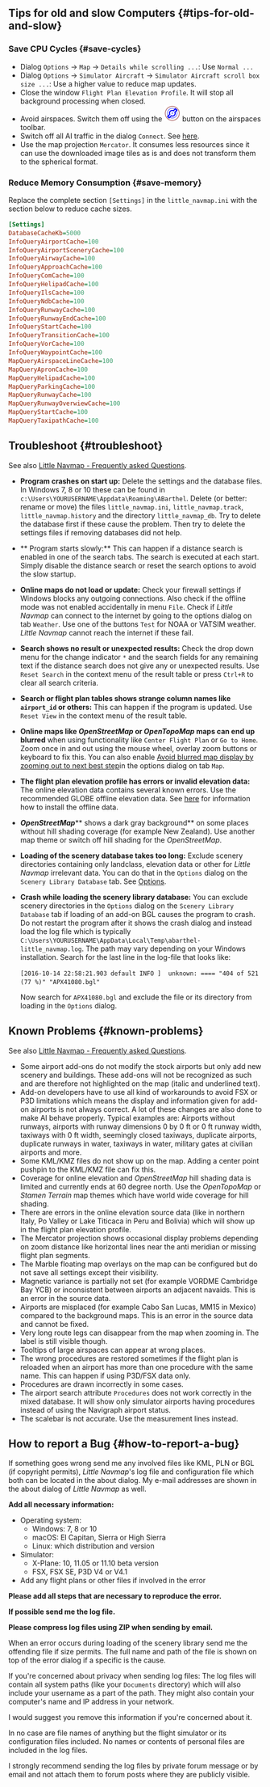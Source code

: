 ## Tips for old and slow Computers {#tips-for-old-and-slow}

### Save CPU Cycles {#save-cycles}

* Dialog `Options` -> `Map` -> `Details while scrolling ...`: Use `Normal ...`
* Dialog `Options` -> `Simulator Aircraft` -> `Simulator Aircraft scroll box size ...`: Use a higher value to reduce map updates.
* Close the window `Flight Plan Elevation Profile`. It will stop all background processing when closed.
* Avoid airspaces. Switch them off using the ![Show Airspaces](../images/icons/airspace.png "Show Airspaces") button on the airspaces toolbar.
* Switch off all AI traffic in the dialog `Connect`. See [here](CONNECT.md#options).
* Use the map projection `Mercator`. It consumes less resources since it can use the downloaded image tiles as is and does not transform them to the spherical format.

### Reduce Memory Consumption {#save-memory}

Replace the complete section `[Settings]` in the `little_navmap.ini` with the section below to reduce cache sizes.

```ini
[Settings]
DatabaseCacheKb=5000
InfoQueryAirportCache=100
InfoQueryAirportSceneryCache=100
InfoQueryAirwayCache=100
InfoQueryApproachCache=100
InfoQueryComCache=100
InfoQueryHelipadCache=100
InfoQueryIlsCache=100
InfoQueryNdbCache=100
InfoQueryRunwayCache=100
InfoQueryRunwayEndCache=100
InfoQueryStartCache=100
InfoQueryTransitionCache=100
InfoQueryVorCache=100
InfoQueryWaypointCache=100
MapQueryAirspaceLineCache=100
MapQueryApronCache=100
MapQueryHelipadCache=100
MapQueryParkingCache=100
MapQueryRunwayCache=100
MapQueryRunwayOverwiewCache=100
MapQueryStartCache=100
MapQueryTaxipathCache=100
```

## Troubleshoot {#troubleshoot}

See also [Little Navmap - Frequently asked Questions](https://albar965.github.io/littlenavmap-faq.html).

* **Program crashes on start up:** Delete the settings and the database files. In Windows 7, 8 or 10 these can be found in `c:\Users\YOURUSERNAME\Appdata\Roaming\ABarthel`. Delete (or better: rename or move) the files `little_navmap.ini`, `little_navmap.track`, `little_navmap.history` and the directory `little_navmap_db`. Try to delete the database first if these cause the problem. Then try to delete the settings files if removing databases did not help.
* ** Program starts slowly:** This can happen if a distance search is enabled in one of the search tabs. The search is executed at each start. Simply disable the distance search or reset the search options to avoid the slow startup.
* **Online maps do not load or update:** Check your firewall settings if Windows blocks any outgoing connections. Also check if the offline mode was not enabled accidentally in menu `File`. Check if _Little Navmap_ can connect to the internet by going to the options dialog on tab `Weather`. Use one of the buttons `Test` for NOAA or VATSIM weather. _Little Navmap_ cannot reach the internet if these fail.
* **Search shows no result or unexpected results:** Check the drop down menu for the change indicator `*` and the search fields for any remaining text if the distance search does not give any or unexpected results. Use `Reset Search` in the context menu of the result table or press `Ctrl+R` to clear all search criteria.
* **Search or flight plan tables shows strange column names like **`airport_id`** or others:** This can happen if the program is updated. Use `Reset View` in the context menu of the result table.
* **Online maps like **_**OpenStreetMap**_** or **_**OpenTopoMap**_** maps can end up blurred** when using functionality like `Center Flight Plan` or `Go to Home`. Zoom once in and out using the mouse wheel, overlay zoom buttons or keyboard to fix this. You can also enable [Avoid blurred map display by zooming out to next best step](OPTIONS.md#blurred-map)in the options dialog on tab `Map`.
* **The flight plan elevation profile has errors or invalid elevation data:** The online elevation data contains several known errors. Use the recommended GLOBE offline elevation data. See [here](OPTIONS.md#cache-elevation) for information how to install the offline data.
* _**OpenStreetMap**_** shows a dark gray background** on some places without hill shading coverage (for example New Zealand). Use another map theme or switch off hill shading for the _OpenStreetMap_.
* **Loading of the scenery database takes too long:** Exclude scenery directories containing only landclass, elevation data or other for _Little Navmap_ irrelevant data. You can do that in the `Options` dialog on the `Scenery Library Database` tab. See [Options](OPTIONS.md#scenery-library-database_exclude).
* **Crash while loading the scenery library database:** You can exclude scenery directories in the `Options` dialog on the `Scenery Library Database` tab if loading of an add-on BGL causes the program to crash. Do not restart the program after it shows the crash dialog and instead load the log file which is typically `C:\Users\YOURUSERNAME\AppData\Local\Temp\abarthel-little_navmap.log`. The path may vary depending on your Windows installation. Search for the last line in the log-file that looks like:

  `[2016-10-14 22:58:21.903 default INFO ]  unknown: ==== "404 of 521 (77 %)" "APX41080.bgl"`

  Now search for `APX41080.bgl` and exclude the file or its directory from loading in the `Options` dialog.

## Known Problems {#known-problems}

See also [Little Navmap - Frequently asked Questions](https://albar965.github.io/littlenavmap-faq.html).

* Some airport add-ons do not modify the stock airports but only add new scenery and buildings. These add-ons will not be recognized as such and are therefore not highlighted on the map (italic and underlined text).
* Add-on developers have to use all kind of workarounds to avoid FSX or P3D limitations which means the display and information given for add-on airports is not always correct. A lot of these changes are also done to make AI behave properly. Typical examples are: Airports without runways, airports with runway dimensions 0 by 0 ft or 0 ft runway width, taxiways with 0 ft width, seemingly closed taxiways, duplicate airports, duplicate runways in water, taxiways in water, military gates at civilian airports and more.
* Some KML/KMZ files do not show up on the map. Adding a center point pushpin to the KML/KMZ file can fix this.
* Coverage for online elevation and _OpenStreetMap_ hill shading data is limited and currently ends at 60 degree north. Use the _OpenTopoMap_ or _Stamen Terrain_ map themes which have world wide coverage for hill shading.
* There are errors in the online elevation source data (like in northern Italy, Po Valley or Lake Titicaca in Peru and Bolivia) which will show up in the flight plan elevation profile.
* The Mercator projection shows occasional display problems depending on zoom distance like horizontal lines near the anti meridian or missing flight plan segments.
* The Marble floating map overlays on the map can be configured but do not save all settings except their visibility.
* Magnetic variance is partially not set (for example VORDME Cambridge Bay YCB) or inconsistent between airports an adjacent navaids. This is an error in the source data.
* Airports are misplaced (for example Cabo San Lucas, MM15 in Mexico) compared to the background maps. This is an error in the source data and cannot be fixed.
* Very long route legs can disappear from the map when zooming in. The label is still visible though.
* Tooltips of large airspaces can appear at wrong places.
* The wrong procedures are restored sometimes if the flight plan is reloaded when an airport has more than one procedure with the same name. This can happen if using P3D/FSX data only.
* Procedures are drawn incorrectly in some cases.
* The airport search attribute `Procedures` does not work correctly in the mixed database. It will show only simulator airports having procedures instead of using the Navigraph airport status.
* The scalebar is not accurate. Use the measurement lines instead.

## How to report a Bug {#how-to-report-a-bug}

If something goes wrong send me any involved files like KML, PLN or BGL (if copyright permits), _Little Navmap_'s log file and configuration file which both can be located in the about dialog. My e-mail addresses are shown in the about dialog of _Little Navmap_ as well.

**Add all necessary information:**

* Operating system:
  * Windows: 7, 8 or 10
  * macOS: El Capitan, Sierra or High Sierra
  * Linux: which distribution and version
* Simulator:
  * X-Plane: 10, 11.05 or 11.10 beta version
  * FSX, FSX SE, P3D V4 or V4.1
* Add any flight plans or other files if involved in the error

**Please add all steps that are necessary to reproduce the error.**

**If possible send me the log file.**

**Please compress log files using ZIP when sending by email.**

When an error occurs during loading of the scenery library send me the offending file if size permits. The full name and path of the file is shown on top of the error dialog if a specific is the cause.

If you're concerned about privacy when sending log files: The log files will contain all system paths (like your `Documents` directory) which will also include your username as a part of the path. They might also contain your computer's name and IP address in your network.

I would suggest you remove this information if you're concerned about it.

In no case are file names of anything but the flight simulator or its configuration files included. No names or contents of personal files are included in the log files.

I strongly recommend sending the log files by private forum message or by email and not attach them to forum posts where they are publicly visible.

